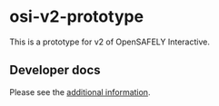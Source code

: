 # osi-v2-prototype

This is a prototype for v2 of OpenSAFELY Interactive.


## Developer docs

Please see the [additional information](DEVELOPERS.md).
